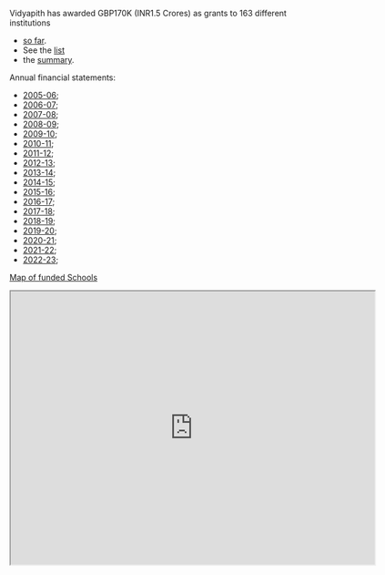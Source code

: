 

Vidyapith has awarded GBP170K (INR1.5 Crores) as grants to 163 different institutions
* [so far](http://www.vidyapith.net/sofar.pdf). 
* See the [list](http://www.vidyapith.net/schoollist.pdf) 
* the [summary](http://www.vidyapith.net/allprojects.pdf).

Annual financial statements: 

* [2005-06](http://www.vidyapith.net/0506statement.pdf); 
* [2006-07](http://www.vidyapith.net/0607statement.pdf); 
* [2007-08](http://www.vidyapith.net/0708statement.pdf); 
* [2008-09](http://www.vidyapith.net/0809statement.pdf); 
* [2009-10](http://www.vidyapith.net/0910statement.pdf); 
* [2010-11](http://www.vidyapith.net/1011statement.pdf); 
* [2011-12](http://www.vidyapith.net/1112statement.pdf); 
* [2012-13](http://www.vidyapith.net/1213statement.pdf); 
* [2013-14](http://www.vidyapith.net/1314statement.pdf); 
* [2014-15](http://www.vidyapith.net/1415statement.pdf); 
* [2015-16](http://www.vidyapith.net/1516statement.pdf); 
* [2016-17](http://www.vidyapith.net/1617statement.pdf); 
* [2017-18](http://www.vidyapith.net/1718statement.pdf); 
* [2018-19](http://www.vidyapith.net/1819statement.pdf); 
* [2019-20](http://www.vidyapith.net/1920statement.pdf); 
* [2020-21](http://www.vidyapith.net/2021statement.pdf); 
* [2021-22](http://www.vidyapith.net/2122statement.pdf); 
* [2022-23](http://www.vidyapith.net/2223statement.pdf);

[Map of funded Schools](https://www.google.com/maps/d/u/0/edit?mid=1e1D4cL1lQVSBSrwpRIAXBFJbR7T8Kqs&usp=sharing)

<iframe src="https://www.google.com/maps/d/embed?mid=1e1D4cL1lQVSBSrwpRIAXBFJbR7T8Kqs&ehbc=2E312F" width="640" height="480" external="1"></iframe>


